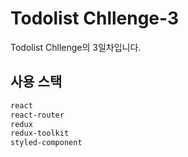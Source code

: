 # Todolist Chllenge-3

Todolist Chllenge의 3일차입니다.

## 사용 스택

```txt
react
react-router
redux
redux-toolkit
styled-component
```
